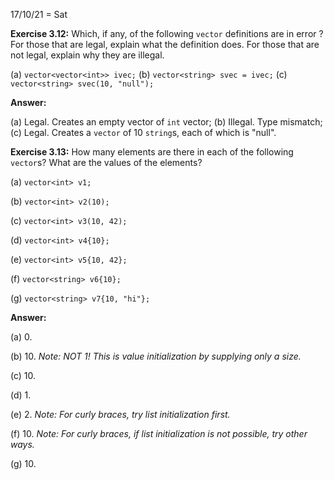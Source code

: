 17/10/21 = Sat

**Exercise 3.12:** Which, if any, of the following `vector` definitions are in error ? For those that are legal, explain what the definition does. For those that are not legal, explain why they are illegal.

(a) `vector<vector<int>> ivec;`
(b) `vector<string> svec = ivec;`
(c) `vector<string> svec(10, "null");`

**Answer:**

(a) Legal. Creates an empty vector of `int` vector;
(b) Illegal. Type mismatch;
(c) Legal. Creates a `vector` of 10 `string`s, each of which is "null".

**Exercise  3.13:**  How  many  elements  are  there  in  each  of  the following `vector`s? What are the values of the elements?

(a) `vector<int> v1;`

(b) `vector<int> v2(10);`

(c) `vector<int> v3(10, 42);`

(d) `vector<int> v4{10};`

(e) `vector<int> v5{10, 42};`

(f) `vector<string> v6{10};`

(g) `vector<string> v7{10, "hi"};`

**Answer:**

(a) 0.

(b) 10. *Note: NOT 1! This is value initialization by supplying only a size.*

(c) 10.

(d) 1.

(e) 2. *Note: For curly braces, try list initialization first.*

(f) 10. *Note: For curly braces, if list initialization is not possible, try other ways.*

(g) 10.
